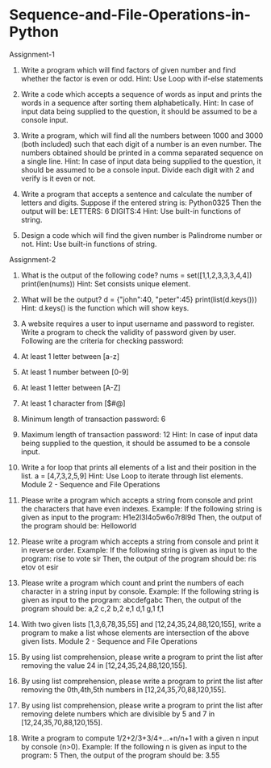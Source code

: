 # Sequence-and-File-Operations-in-Python

Assignment-1

1. Write a program which will find factors of given number and find whether the factor is even or odd.
Hint: Use Loop with if-else statements

2. Write a code which accepts a sequence of words as input and prints the words in a sequence after sorting them alphabetically.
Hint: In case of input data being supplied to the question, it should be assumed to be a console input.

3. Write a program, which will find all the numbers between 1000 and 3000 (both included) such that each digit of a number is an even number. The numbers obtained should be printed in a comma separated sequence on a single line.
Hint: In case of input data being supplied to the question, it should be assumed to be a console input. Divide each digit with 2 and verify is it even or not.

4. Write a program that accepts a sentence and calculate the number of letters and digits.
Suppose if the entered string is: Python0325
Then the output will be:
LETTERS: 6
DIGITS:4
Hint: Use built-in functions of string.

5. Design a code which will find the given number is Palindrome number or not.
Hint: Use built-in functions of string.

Assignment-2

1. What is the output of the following code? nums = set([1,1,2,3,3,3,4,4]) print(len(nums))
Hint: Set consists unique element.

2. What will be the output? d = {"john":40, "peter":45} print(list(d.keys())) Hint: d.keys() is the function which will show keys.

3. A website requires a user to input username and password to register. Write a program to check the validity of password given by user. Following are the criteria for checking password:
1. At least 1 letter between [a-z]
2. At least 1 number between [0-9]
1. At least 1 letter between [A-Z]
3. At least 1 character from [$#@]
4. Minimum length of transaction password: 6
5. Maximum length of transaction password: 12
Hint: In case of input data being supplied to the question, it should be assumed to be a console input.

4. Write a for loop that prints all elements of a list and their position in the list.
a = [4,7,3,2,5,9]
Hint: Use Loop to iterate through list elements.
Module 2 - Sequence and File Operations


5. Please write a program which accepts a string from console and print the characters that have even indexes.
Example: If the following string is given as input to the program:
H1e2l3l4o5w6o7r8l9d
Then, the output of the program should be:
Helloworld

6. Please write a program which accepts a string from console and print it in reverse order.
Example: If the following string is given as input to the program:
rise to vote sir
Then, the output of the program should be:
ris etov ot esir

7. Please write a program which count and print the numbers of each character in a string input by console.
Example: If the following string is given as input to the program:
abcdefgabc
Then, the output of the program should be:
a,2
c,2
b,2
e,1
d,1
g,1
f,1

8. With two given lists [1,3,6,78,35,55] and [12,24,35,24,88,120,155], write a program to make a list whose elements are intersection of the above given lists.
Module 2 - Sequence and File Operations

9. By using list comprehension, please write a program to print the list after removing the value 24 in [12,24,35,24,88,120,155].

10. By using list comprehension, please write a program to print the list after removing the 0th,4th,5th numbers in [12,24,35,70,88,120,155].

11. By using list comprehension, please write a program to print the list after removing delete numbers which are divisible by 5 and 7 in [12,24,35,70,88,120,155].

12. Write a program to compute 1/2+2/3+3/4+...+n/n+1 with a given n input by console (n>0).
Example:
If the following n is given as input to the program:
5
Then, the output of the program should be:
3.55
